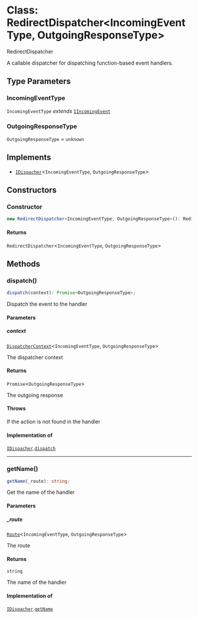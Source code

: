 # Class: RedirectDispatcher\<IncomingEventType, OutgoingResponseType\>

RedirectDispatcher

A callable dispatcher for dispatching function-based event handlers.

## Type Parameters

### IncomingEventType

`IncomingEventType` *extends* [`IIncomingEvent`](../../../declarations/interfaces/IIncomingEvent.md)

### OutgoingResponseType

`OutgoingResponseType` = `unknown`

## Implements

- [`IDispacher`](../../../declarations/interfaces/IDispacher.md)\<`IncomingEventType`, `OutgoingResponseType`\>

## Constructors

### Constructor

```ts
new RedirectDispatcher<IncomingEventType, OutgoingResponseType>(): RedirectDispatcher<IncomingEventType, OutgoingResponseType>;
```

#### Returns

`RedirectDispatcher`\<`IncomingEventType`, `OutgoingResponseType`\>

## Methods

### dispatch()

```ts
dispatch(context): Promise<OutgoingResponseType>;
```

Dispatch the event to the handler

#### Parameters

##### context

[`DispatcherContext`](../../../declarations/interfaces/DispatcherContext.md)\<`IncomingEventType`, `OutgoingResponseType`\>

The dispatcher context

#### Returns

`Promise`\<`OutgoingResponseType`\>

The outgoing response

#### Throws

If the action is not found in the handler

#### Implementation of

[`IDispacher`](../../../declarations/interfaces/IDispacher.md).[`dispatch`](../../../declarations/interfaces/IDispacher.md#dispatch)

***

### getName()

```ts
getName(_route): string;
```

Get the name of the handler

#### Parameters

##### \_route

[`Route`](../../../Route/classes/Route.md)\<`IncomingEventType`, `OutgoingResponseType`\>

The route

#### Returns

`string`

The name of the handler

#### Implementation of

[`IDispacher`](../../../declarations/interfaces/IDispacher.md).[`getName`](../../../declarations/interfaces/IDispacher.md#getname)
